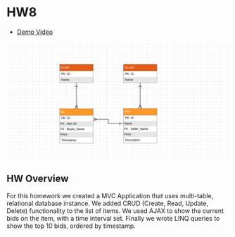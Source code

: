# HW8

* [Demo Video](https://drive.google.com/file/d/1ZOrxsmHbXGx5mhjUNeu3I3KiRL4dIktr/view?usp=sharing)

![E-RDiagram](er.PNG)

## HW Overview

For this homework we created a MVC Application that uses multi-table, relational database instance. We added CRUD (Create, Read, Update, Delete) functionality to the list of items. We used AJAX to show the current bids on the item, with a time interval set. Finally we wrote LINQ queries to show the top 10 bids, ordered by timestamp. 
